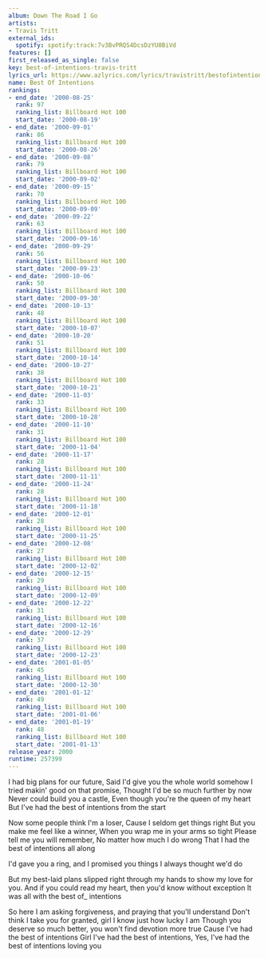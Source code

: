 ```yaml
---
album: Down The Road I Go
artists:
- Travis Tritt
external_ids:
  spotify: spotify:track:7v3BvPRQS4DcsDzYU0BiVd
features: []
first_released_as_single: false
key: best-of-intentions-travis-tritt
lyrics_url: https://www.azlyrics.com/lyrics/travistritt/bestofintentions.html
name: Best Of Intentions
rankings:
- end_date: '2000-08-25'
  rank: 97
  ranking_list: Billboard Hot 100
  start_date: '2000-08-19'
- end_date: '2000-09-01'
  rank: 86
  ranking_list: Billboard Hot 100
  start_date: '2000-08-26'
- end_date: '2000-09-08'
  rank: 79
  ranking_list: Billboard Hot 100
  start_date: '2000-09-02'
- end_date: '2000-09-15'
  rank: 70
  ranking_list: Billboard Hot 100
  start_date: '2000-09-09'
- end_date: '2000-09-22'
  rank: 63
  ranking_list: Billboard Hot 100
  start_date: '2000-09-16'
- end_date: '2000-09-29'
  rank: 56
  ranking_list: Billboard Hot 100
  start_date: '2000-09-23'
- end_date: '2000-10-06'
  rank: 50
  ranking_list: Billboard Hot 100
  start_date: '2000-09-30'
- end_date: '2000-10-13'
  rank: 48
  ranking_list: Billboard Hot 100
  start_date: '2000-10-07'
- end_date: '2000-10-20'
  rank: 51
  ranking_list: Billboard Hot 100
  start_date: '2000-10-14'
- end_date: '2000-10-27'
  rank: 38
  ranking_list: Billboard Hot 100
  start_date: '2000-10-21'
- end_date: '2000-11-03'
  rank: 33
  ranking_list: Billboard Hot 100
  start_date: '2000-10-28'
- end_date: '2000-11-10'
  rank: 31
  ranking_list: Billboard Hot 100
  start_date: '2000-11-04'
- end_date: '2000-11-17'
  rank: 28
  ranking_list: Billboard Hot 100
  start_date: '2000-11-11'
- end_date: '2000-11-24'
  rank: 28
  ranking_list: Billboard Hot 100
  start_date: '2000-11-18'
- end_date: '2000-12-01'
  rank: 28
  ranking_list: Billboard Hot 100
  start_date: '2000-11-25'
- end_date: '2000-12-08'
  rank: 27
  ranking_list: Billboard Hot 100
  start_date: '2000-12-02'
- end_date: '2000-12-15'
  rank: 29
  ranking_list: Billboard Hot 100
  start_date: '2000-12-09'
- end_date: '2000-12-22'
  rank: 31
  ranking_list: Billboard Hot 100
  start_date: '2000-12-16'
- end_date: '2000-12-29'
  rank: 37
  ranking_list: Billboard Hot 100
  start_date: '2000-12-23'
- end_date: '2001-01-05'
  rank: 45
  ranking_list: Billboard Hot 100
  start_date: '2000-12-30'
- end_date: '2001-01-12'
  rank: 49
  ranking_list: Billboard Hot 100
  start_date: '2001-01-06'
- end_date: '2001-01-19'
  rank: 48
  ranking_list: Billboard Hot 100
  start_date: '2001-01-13'
release_year: 2000
runtime: 257399
---
```

I had big plans for our future,
Said I'd give you the whole world somehow
I tried makin' good on that promise,
Thought I'd be so much further by now
Never could build you a castle,
Even though you're the queen of my heart
But I've had the best of intentions from the start

Now some people think I'm a loser,
Cause I seldom get things right
But you make me feel like a winner,
When you wrap me in your arms so tight
Please tell me you will remember,
No matter how much I do wrong
That I had the best of intentions all along


I'd gave you a ring, and I promised you things
I always thought we'd do

But my best-laid plans slipped right through my hands
to show my love for you.
And if you could read my heart,
then you'd know without exception
It was all with the best of_ intentions


So here I am asking forgiveness,
and praying that you'll understand
Don't think I take you for granted,
girl I know just how lucky I am
Though you deserve so much better,
you won't find devotion more true
Cause I've had the best of intentions
Girl I've had the best of intentions,
Yes, I've had the best of intentions
loving you

